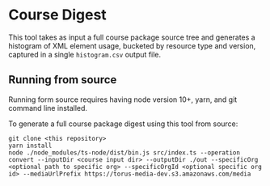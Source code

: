 # Course Digest

This tool takes as input a full course package source tree and generates a histogram of XML element usage, bucketed by resource type and version, captured in a single `histogram.csv` output file.

## Running from source

Running form source requires having node version 10+, yarn, and git command line installed.

To generate a full course package digest using this tool from source:

```
git clone <this repository>
yarn install
node ./node_modules/ts-node/dist/bin.js src/index.ts --operation convert --inputDir <course input dir> --outputDir ./out --specificOrg <optional path to specific org> --specificOrgId <optional specific org id> --mediaUrlPrefix https://torus-media-dev.s3.amazonaws.com/media
```

